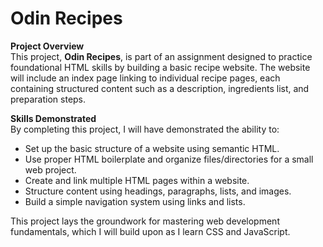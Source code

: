 # Odin Recipes

**Project Overview**  
This project, **Odin Recipes**, is part of an assignment designed to practice foundational HTML skills by building a basic recipe website. The website will include an index page linking to individual recipe pages, each containing structured content such as a description, ingredients list, and preparation steps.  

**Skills Demonstrated**  
By completing this project, I will have demonstrated the ability to:  
- Set up the basic structure of a website using semantic HTML.  
- Use proper HTML boilerplate and organize files/directories for a small web project.  
- Create and link multiple HTML pages within a website.  
- Structure content using headings, paragraphs, lists, and images.  
- Build a simple navigation system using links and lists.  

This project lays the groundwork for mastering web development fundamentals, which I will build upon as I learn CSS and JavaScript.  
